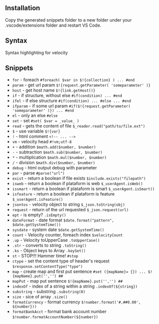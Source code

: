 ## Installation

Copy the generated snippets folder to a new folder under your .vscode/extensions folder and restart VS Code.

## Syntax
Syntax highlighting for velocity

## Snippets

*	``for`` - foreach ``#foreach( $var in $!{collection} ) ... #end``
*	``param`` - get url param ``$!{request.getParameter( 'someparameter' )}``
*	``host`` - get host name ``$!{link.getHost()}``
*	``if`` - if structure, without else ``#if(condition) ... #end``
*	``ifel`` - if else structure ``#if(condition) ... #else ... #end``
*	``ifparam`` - if some url param ``#if($!{request.getParameter( 'someparameter' )}) ... #end``
*	``el`` - only an else ``#else``
*	``set`` - set ``#set( $var = _value_ )``
*	``read`` - gets the content of file ``$_reader.read("path/to/file.ext")``
*	``$`` - use variable ``$!{var}``
*	``!`` - html comment ``<!-- ... -->``
*	``vm`` - velocity head ``#!vm;utf-8``
*	``+`` - addition ``$math.add($number, $number)``
*	``-`` - subtraction ``$math.sub($number, $number)``
*	``*`` - multiplication ``$math.mul($number, $number)``
*	``/`` - division ``$math.div($number, $number)``
*	``debug`` - html output debug with parameter
*	``par`` - parse ``#parse("url")``
*	``exist`` - return a boolean if file exists ``$include.exists("filepath")``
*	``isweb`` - return a boolean if plataform is web ``$_userAgent.isWeb()``
*	``issmart`` - return a boolean if plataform is smart ``$_userAgent.isSmart()``
*	``isfeature`` - return a boolean if plataform is feature ``$_userAgent.isFeature()``
*	``jsontos`` - velocity object to string ``$_json.toString(obj)``
*	``request`` - return of the url requested ``$_json.request(url)``
*	``ept`` - is empty? ``.isEmpty()``
*	``dateFormat`` - date format ``$date.format("pattern", $date.getSystemTime())``
*	``sysdate`` - system date ``$date.getSystemTime()``
*	``count`` - Velocity counter, foreach index ``$velocityCount``
*	``.up`` - Velocity toUpperCase ``.toUpperCase()``
*	``.str`` - converts to string ``.toString()``
*	``.ks`` - Object keys to Array ``.keySet()``
*	``st`` - STOP!!! Hammer time! ``#stop``
*	``ctype`` - set the content type of header's request ``$response.setContentType("type")``
*	``map`` - create map and first put sentence ``#set ({mapName}= {}) ... $!{mapName}.put('','') ##``
*	``mapPut`` - map put sentence ``$!{mapName}.put('','') ##``
*	``indexOf`` - index of a string within a string ``.indexOf(${string})``
*	``substring`` - substring ``.substring(0)``
*	``size`` - sice of array ``.size()``
*	``formatCurrency`` - format currency ``$!number.format('#,##0.00', ${number}))``
*	``formatBankAcct`` - format bank account number ``$!number.formatAccountNumber(${number})``